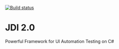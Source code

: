 [![Build status](https://ci.appveyor.com/api/projects/status/t8yolupp5oldpdh6?svg=true)](https://ci.appveyor.com/project/elv1s42/jdi-csharp)

# JDI 2.0
Powerful Framework for UI Automation Testing on C#
